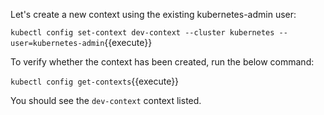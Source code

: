 Let's create a new context using the existing kubernetes-admin user:

`kubectl config set-context dev-context --cluster kubernetes --user=kubernetes-admin`{{execute}}

To verify whether the context has been created, run the below command:

`kubectl config get-contexts`{{execute}}

You should see the `dev-context` context listed.



